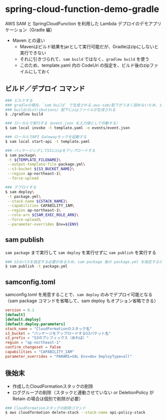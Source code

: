 # spring-cloud-function-demo-gradle

AWS SAM と SpringCloudFunction を利用した Lambda デプロイのデモアプリケーション（Gradle 編）

- Maven との違い
  - Mavenはビルド結果をjarとして実行可能だが、Gradleはzipにしないと実行できない
  - それに引きづられて、`sam build` ではなく、`gradlew build` を使う
  - このため、template.yaml 内の CodeUri の指定を、ビルド後のzipファイルにしておく

## ビルド／デプロイ コマンド

```bash
### ビルドする
### gradleの場合、`sam build` で生成される.aws-sam/配下がうまく読めないため、ビルドはgradleコマンドを使う
### build/distributions/ 配下にzipファイルが生成される
$ ./gradlew build

### ローカルで実行する（event.json を入力値として作動する）
$ sam local invoke -t template.yaml -e events/event.json

### ローカルでAPI Gatewayモックを起動する
$ sam local start-api -t template.yaml

### パッケージングしてS3にzipをアップロードする
$ sam package\
 -t ${TEMPLATE_FILENAME}\
 --output-template-file package.yml\
 --s3-bucket ${S3_BUCKET_NAME}\
 --region ap-northeast-1\
 --force-upload

### デプロイする
$ sam deploy\
 -t package.yml\
 --stack-name ${STACK_NAME}\
 --capabilities CAPABILITY_IAM\
 --region ap-northeast-1\
 --role-arn ${SAM_EXEC_ROLE_ARN}\
 --force-upload\
 --parameter-overrides Env=${ENV}
```

## sam publish

`sam package` まで実行して `sam deploy` を実行せずに `sam publish` を実行する

```bash
### S3のパスを指定する必要があるため、sam package 後の package.yml を指定するのが最適
$ sam publish -t package.yml
```

## samconfig.toml

samconfig.toml を用意することで、`sam deploy` のみでデプロイ可能となる
（sam package コマンドを省略して、sam deploy もオプション省略できる）

```toml
version = 0.1
[default]
[default.deploy]
[default.deploy.parameters]
stack_name = "CloudFormationのスタック名"
s3_bucket = "パッケージをアップロードするS3バケット名"
s3_prefix = "S3のプレフィックス（あれば）"
region = "ap-northeast-1"
confirm_changeset = false
capabilities = "CAPABILITY_IAM"
parameter_overrides = "PARAM1=VAL Env=dev DeployType=all"
```

## 後始末

- 作成したCloudFormationスタックの削除
- ロググループの削除（スタックと連動させていない or DeletionPolicy がRetain の場合は個別で削除が必要）

```bash
### CloudFormationスタックの削除コマンド
$ aws cloudformation delete-stack --stack-name api-policy-stack 
```